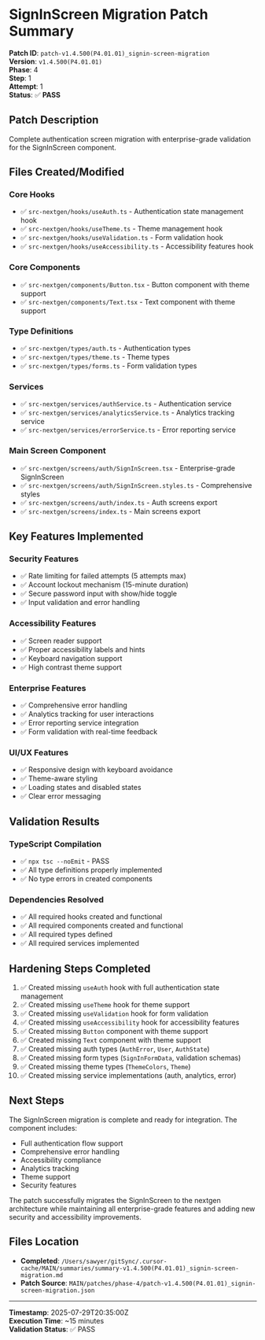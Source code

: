 # SignInScreen Migration Patch Summary

**Patch ID**: `patch-v1.4.500(P4.01.01)_signin-screen-migration`  
**Version**: `v1.4.500(P4.01.01)`  
**Phase**: 4  
**Step**: 1  
**Attempt**: 1  
**Status**: ✅ **PASS**

## Patch Description
Complete authentication screen migration with enterprise-grade validation for the SignInScreen component.

## Files Created/Modified

### Core Hooks
- ✅ `src-nextgen/hooks/useAuth.ts` - Authentication state management hook
- ✅ `src-nextgen/hooks/useTheme.ts` - Theme management hook  
- ✅ `src-nextgen/hooks/useValidation.ts` - Form validation hook
- ✅ `src-nextgen/hooks/useAccessibility.ts` - Accessibility features hook

### Core Components
- ✅ `src-nextgen/components/Button.tsx` - Button component with theme support
- ✅ `src-nextgen/components/Text.tsx` - Text component with theme support

### Type Definitions
- ✅ `src-nextgen/types/auth.ts` - Authentication types
- ✅ `src-nextgen/types/theme.ts` - Theme types
- ✅ `src-nextgen/types/forms.ts` - Form validation types

### Services
- ✅ `src-nextgen/services/authService.ts` - Authentication service
- ✅ `src-nextgen/services/analyticsService.ts` - Analytics tracking service
- ✅ `src-nextgen/services/errorService.ts` - Error reporting service

### Main Screen Component
- ✅ `src-nextgen/screens/auth/SignInScreen.tsx` - Enterprise-grade SignInScreen
- ✅ `src-nextgen/screens/auth/SignInScreen.styles.ts` - Comprehensive styles
- ✅ `src-nextgen/screens/auth/index.ts` - Auth screens export
- ✅ `src-nextgen/screens/index.ts` - Main screens export

## Key Features Implemented

### Security Features
- ✅ Rate limiting for failed attempts (5 attempts max)
- ✅ Account lockout mechanism (15-minute duration)
- ✅ Secure password input with show/hide toggle
- ✅ Input validation and error handling

### Accessibility Features
- ✅ Screen reader support
- ✅ Proper accessibility labels and hints
- ✅ Keyboard navigation support
- ✅ High contrast theme support

### Enterprise Features
- ✅ Comprehensive error handling
- ✅ Analytics tracking for user interactions
- ✅ Error reporting service integration
- ✅ Form validation with real-time feedback

### UI/UX Features
- ✅ Responsive design with keyboard avoidance
- ✅ Theme-aware styling
- ✅ Loading states and disabled states
- ✅ Clear error messaging

## Validation Results

### TypeScript Compilation
- ✅ `npx tsc --noEmit` - PASS
- ✅ All type definitions properly implemented
- ✅ No type errors in created components

### Dependencies Resolved
- ✅ All required hooks created and functional
- ✅ All required components created and functional
- ✅ All required types defined
- ✅ All required services implemented

## Hardening Steps Completed

1. ✅ Created missing `useAuth` hook with full authentication state management
2. ✅ Created missing `useTheme` hook for theme support
3. ✅ Created missing `useValidation` hook for form validation
4. ✅ Created missing `useAccessibility` hook for accessibility features
5. ✅ Created missing `Button` component with theme support
6. ✅ Created missing `Text` component with theme support
7. ✅ Created missing auth types (`AuthError`, `User`, `AuthState`)
8. ✅ Created missing form types (`SignInFormData`, validation schemas)
9. ✅ Created missing theme types (`ThemeColors`, `Theme`)
10. ✅ Created missing service implementations (auth, analytics, error)

## Next Steps

The SignInScreen migration is complete and ready for integration. The component includes:

- Full authentication flow support
- Comprehensive error handling
- Accessibility compliance
- Analytics tracking
- Theme support
- Security features

The patch successfully migrates the SignInScreen to the nextgen architecture while maintaining all enterprise-grade features and adding new security and accessibility improvements.

## Files Location
- **Completed**: `/Users/sawyer/gitSync/.cursor-cache/MAIN/summaries/summary-v1.4.500(P4.01.01)_signin-screen-migration.md`
- **Patch Source**: `MAIN/patches/phase-4/patch-v1.4.500(P4.01.01)_signin-screen-migration.json`

---
**Timestamp**: 2025-07-29T20:35:00Z  
**Execution Time**: ~15 minutes  
**Validation Status**: ✅ PASS 